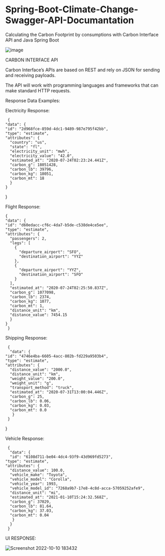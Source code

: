 # Spring-Boot-Climate-Change-Swagger-API-Documantation
Calculating the Carbon Footprint by consumptions with Carbon Interface API and Java Spring Boot


![image](https://user-images.githubusercontent.com/75094927/194902436-f366a52e-d76c-41b2-b191-81dc1096e39b.png)


CARBON INTERFACE API

Carbon Interface’s APIs are based on REST and rely on JSON for sending and receiving payloads.

The API will work with programming languages and frameworks that can make standard HTTP requests.



Response Data Examples:

Electricity Response:


     {
    "data": {
    "id": "2d968fce-859d-4dc1-9489-987e795f42bb",
    "type": "estimate",
    "attributes": {
      "country": "us",
      "state": "fl",
      "electricity_unit": "mwh",
      "electricity_value": "42.0",
      "estimated_at": "2020-07-24T02:23:24.441Z",
      "carbon_g": 18051428,
      "carbon_lb": 39796,
      "carbon_kg": 18051,
      "carbon_mt": 18
      }
    }
  }
  
  
  Flight Response:
  
    {
    "data": {
    "id": "d60edacc-cf6c-4da7-b5de-c538de4ce5ee",
    "type": "estimate",
    "attributes": {
      "passengers": 2,
      "legs": [
        {
          "departure_airport": "SFO",
          "destination_airport": "YYZ"
        },
        {
          "departure_airport": "YYZ",
          "destination_airport": "SFO"
        }
      ],
      "estimated_at": "2020-07-24T02:25:50.837Z",
      "carbon_g": 1077098,
      "carbon_lb": 2374,
      "carbon_kg": 1077,
      "carbon_mt": 1,
      "distance_unit": "km",
      "distance_value": 7454.15
      }
    }
     }
     
     
     
     
 Shipping Response:
 
     {
      "data": {
    "id": "4746e4ba-6605-4acc-802b-fd229a9503b4",
    "type": "estimate",
    "attributes": {
      "distance_value": "2000.0",
      "distance_unit": "km",
      "weight_value": "200.0",
      "weight_unit": "g",
      "transport_method": "truck",
      "estimated_at": "2020-07-31T13:00:04.446Z",
      "carbon_g": 25,
      "carbon_lb": 0.06,
      "carbon_kg": 0.03,
      "carbon_mt": 0.0
       }
     }
   }


Vehicle Response:

     {
      "data": {
      "id": "6108d711-be04-4dc4-93f9-43d969fd5273",
    "type": "estimate",
    "attributes": {
      "distance_value": 100.0,
      "vehicle_make": "Toyota",
      "vehicle_model": "Corolla",
      "vehicle_year": 1993,
      "vehicle_model_id": "7268a9b7-17e8-4c8d-acca-57059252afe9",
      "distance_unit": "mi",
      "estimated_at": "2021-01-10T15:24:32.568Z",
      "carbon_g": 37029,
      "carbon_lb": 81.64,
      "carbon_kg": 37.03,
      "carbon_mt": 0.04
       }
      }
     }


UI RESPONSE:

  ![Screenshot 2022-10-10 183432](https://user-images.githubusercontent.com/75094927/194903484-5d6af8ed-b32d-4fd3-9b12-c77971b5e8bd.png)

  
  



